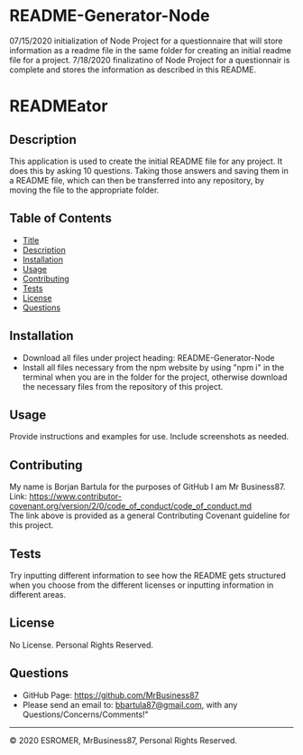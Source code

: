 # README-Generator-Node

07/15/2020 initialization of Node Project for a questionnaire that will store information as a readme file in the same folder for creating an initial readme file for a project.
7/18/2020 finalizatino of Node Project for a questionnair is complete and stores the information as described in this README.

# READMEator

## Description

This application is used to create the initial README file for any project. It does this by asking 10 questions. Taking those answers and saving them in a README file, which can then be transferred into any repository, by moving the file to the appropriate folder.

## Table of Contents

- [Title](#READMEator)
- [Description](#Description)
- [Installation](#Installation)
- [Usage](#Usage)
- [Contributing](#Contributing)
- [Tests](#Tests)
- [License](#License)
- [Questions](#Questions)

## Installation

- Download all files under project heading: README-Generator-Node
- Install all files necessary from the npm website by using "npm i" in the terminal when you are in the folder for the project, otherwise download the necessary files from the repository of this project.

## Usage

Provide instructions and examples for use. Include screenshots as needed.

## Contributing

My name is Borjan Bartula for the purposes of GitHub I am Mr Business87.
<br>Link: https://www.contributor-covenant.org/version/2/0/code_of_conduct/code_of_conduct.md
<br>The link above is provided as a general Contributing Covenant guideline for this project.

## Tests

Try inputting different information to see how the README gets structured when you choose from the different licenses or inputting information in different areas.

## License

No License. Personal Rights Reserved.

## Questions

- GitHub Page: https://github.com/MrBusiness87
- Please send an email to: bbartula87@gmail.com, with any Questions/Concerns/Comments!"

---

© 2020 ESROMER, MrBusiness87, Personal Rights Reserved.
